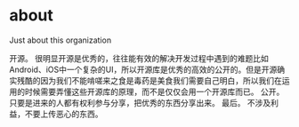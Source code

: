 # about
Just about this organization

开源。
很明显开源是优秀的，往往能有效的解决开发过程中遇到的难题比如Android、iOS中一个复杂的UI，所以开源库是优秀的高效的公开的。但是开源确实残酷的因为我们不能啃嗟来之食是毒药是美食我们需要自己明白，所以我们在运用的时候需要弄懂这些开源库的原理，而不是仅仅会用一个开源库而已。
公开。
只要是进来的人都有权利参与分享，把优秀的东西分享出来。
最后。
不涉及利益，不要上传恶心的东西。
